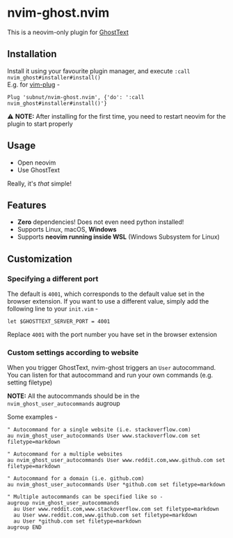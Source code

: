 # nvim-ghost.nvim

This is a neovim-only plugin for
[GhostText](https://github.com/GhostText/GhostText)

## Installation

Install it using your favourite plugin manager, and execute
`:call nvim_ghost#installer#install()`  
E.g. for [vim-plug](https://github.com/junegunn/vim-plug) -

```vim
Plug 'subnut/nvim-ghost.nvim', {'do': ':call nvim_ghost#installer#install()'}
```

:warning: **NOTE:** After installing for the first time, you need to restart
neovim for the plugin to start properly

## Usage

- Open neovim
- Use GhostText

Really, it's _that_ simple!

## Features

- **Zero** dependencies! Does not even need python installed!
- Supports Linux, macOS, **Windows**
- Supports **neovim running inside WSL** (Windows Subsystem for Linux)

## Customization

### Specifying a different port

The default is `4001`, which corresponds to the default value set in the browser
extension. If you want to use a different value, simply add the following line
to your `init.vim` -

```vim
let $GHOSTTEXT_SERVER_PORT = 4001
```

Replace `4001` with the port number you have set in the browser extension

### Custom settings according to website

When you trigger GhostText, nvim-ghost triggers an `User` autocommand. You can
listen for that autocommand and run your own commands (e.g. setting filetype)

**NOTE:** All the autocommands should be in the `nvim_ghost_user_autocommands`
augroup

Some examples -

```vim
" Autocommand for a single website (i.e. stackoverflow.com)
au nvim_ghost_user_autocommands User www.stackoverflow.com set filetype=markdown

" Autocommand for a multiple websites
au nvim_ghost_user_autocommands User www.reddit.com,www.github.com set filetype=markdown

" Autocommand for a domain (i.e. github.com)
au nvim_ghost_user_autocommands User *github.com set filetype=markdown

" Multiple autocommands can be specified like so -
augroup nvim_ghost_user_autocommands
  au User www.reddit.com,www.stackoverflow.com set filetype=markdown
  au User www.reddit.com,www.github.com set filetype=markdown
  au User *github.com set filetype=markdown
augroup END
```
